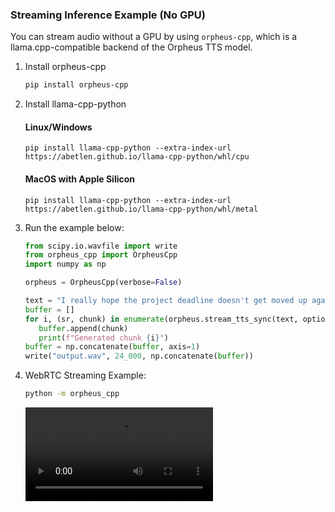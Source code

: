 
### Streaming Inference Example (No GPU)

You can stream audio without a GPU by using `orpheus-cpp`, which is a llama.cpp-compatible backend of the Orpheus TTS model.

1. Install orpheus-cpp
   ```bash
   pip install orpheus-cpp
   ```
2. Install llama-cpp-python
   #### Linux/Windows
   ```console
   pip install llama-cpp-python --extra-index-url https://abetlen.github.io/llama-cpp-python/whl/cpu
   ```

   #### MacOS with Apple Silicon
   ```console
   pip install llama-cpp-python --extra-index-url https://abetlen.github.io/llama-cpp-python/whl/metal
   ```
3. Run the example below:
   ```python
   from scipy.io.wavfile import write
   from orpheus_cpp import OrpheusCpp
   import numpy as np

   orpheus = OrpheusCpp(verbose=False)

   text = "I really hope the project deadline doesn't get moved up again."
   buffer = []
   for i, (sr, chunk) in enumerate(orpheus.stream_tts_sync(text, options={"voice_id": "tara"})):
      buffer.append(chunk)
      print(f"Generated chunk {i}")
   buffer = np.concatenate(buffer, axis=1)
   write("output.wav", 24_000, np.concatenate(buffer))
   ```
4. WebRTC Streaming Example:
   ```bash
   python -m orpheus_cpp
   ```
   <video src="https://github.com/user-attachments/assets/54dfffc9-1981-4d12-b4d1-eb68ab27e5ad" controls style="text-align: center">></video>

